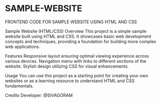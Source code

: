 # SAMPLE-WEBSITE
FRONTEND CODE FOR SAMPLE WEBSITE USING HTML AND CSS

Sample Website (HTML/CSS)
Overview
This project is a simple sample website built using HTML and CSS. It showcases basic web development concepts and techniques, providing a foundation for building more complex web applications.

Features
Responsive layout ensuring optimal viewing experience across various devices.
Navigation menu with links to different sections of the website.
Stylish design utilizing CSS for visual enhancements.

Usage
You can use this project as a starting point for creating your own websites or as a learning resource to understand HTML and CSS fundamentals.

Credits
Developer: @SIVAGORAM


